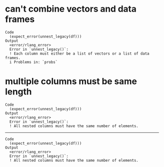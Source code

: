 # can't combine vectors and data frames

    Code
      (expect_error(unnest_legacy(df)))
    Output
      <error/rlang_error>
      Error in `unnest_legacy()`:
      ! Each column must either be a list of vectors or a list of data frames.
      i Problems in: `probs`

# multiple columns must be same length

    Code
      (expect_error(unnest_legacy(df)))
    Output
      <error/rlang_error>
      Error in `unnest_legacy()`:
      ! All nested columns must have the same number of elements.

---

    Code
      (expect_error(unnest_legacy(df)))
    Output
      <error/rlang_error>
      Error in `unnest_legacy()`:
      ! All nested columns must have the same number of elements.

